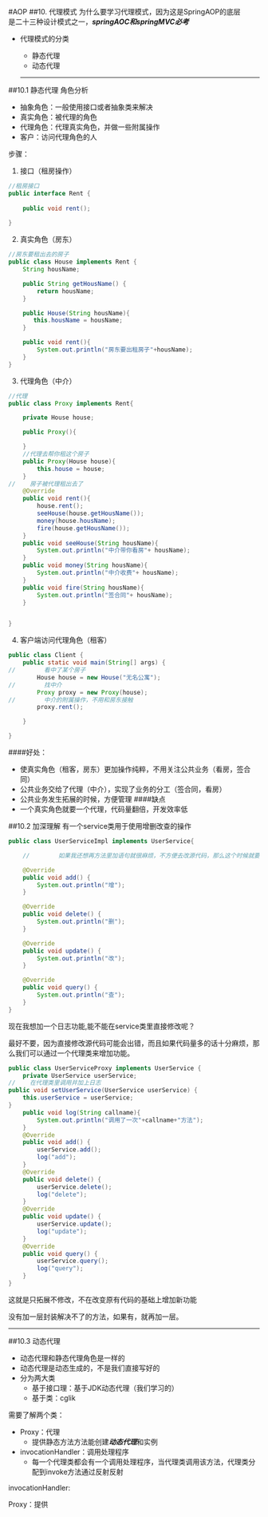 #AOP
##10. 代理模式
为什么要学习代理模式，因为这是SpringAOP的底层<br>
是二十三种设计模式之一，***springAOC和springMVC必考***
- 代理模式的分类   
    - 静态代理
    - 动态代理
    
    ---
    
##10.1 静态代理
角色分析
   - 抽象角色：一般使用接口或者抽象类来解决
   - 真实角色：被代理的角色
   - 代理角色：代理真实角色，并做一些附属操作
   - 客户：访问代理角色的人
   
步骤：
1. 接口（租房操作）
```java
//租房接口
public interface Rent {
    
    public void rent();
    
}
```

2. 真实角色（房东）

```java
//房东要租出去的房子
public class House implements Rent {
    String housName;

    public String getHousName() {
        return housName;
    }

    public House(String housName){
       this.housName = housName;
    }

    public void rent(){
        System.out.println("房东要出租房子"+housName);
    }
}
```

3. 代理角色（中介）
```java
//代理
public class Proxy implements Rent{

    private House house;

    public Proxy(){

    }
    //代理去帮你租这个房子
    public Proxy(House house){
        this.house = house;
    }
//    房子被代理租出去了
    @Override
    public void rent(){
        house.rent();
        seeHouse(house.getHousName());
        money(house.housName);
        fire(house.getHousName());
    }
    public void seeHouse(String housName){
        System.out.println("中介带你看房"+ housName);
    }
    public void money(String housName){
        System.out.println("中介收费"+ housName);
    }
    public void fire(String housName){
        System.out.println("签合同"+ housName);
    }


}
```
4. 客户端访问代理角色（租客） 
```java
public class Client {
    public static void main(String[] args) {
//        看中了某个房子
        House house = new House("无名公寓");
//        找中介
        Proxy proxy = new Proxy(house);
//        中介的附属操作，不用和房东接触
        proxy.rent();

    }

}
```
  
####好处：
- 使真实角色（租客，房东）更加操作纯粹，不用关注公共业务（看房，签合同）
- 公共业务交给了代理（中介），实现了业务的分工（签合同，看房）
- 公共业务发生拓展的时候，方便管理
####缺点
- 一个真实角色就要一个代理，代码量翻倍，开发效率低

##10.2 加深理解
有一个service类用于使用增删改查的操作
```java
public class UserServiceImpl implements UserService{

    //        如果我还想再方法里加语句就很麻烦，不方便去改源代码，那么这个时候就要用代理类

    @Override
    public void add() {
        System.out.println("增");
    }

    @Override
    public void delete() {
        System.out.println("删");
    }

    @Override
    public void update() {
        System.out.println("改");
    }

    @Override
    public void query() {
        System.out.println("查");
    }
}
```
现在我想加一个日志功能,能不能在service类里直接修改呢？

最好不要，因为直接修改源代码可能会出错，而且如果代码量多的话十分麻烦，那么我们可以通过一个代理类来增加功能。
```java
public class UserServiceProxy implements UserService {
    private UserService userService;
//    在代理类里调用并加上日志
public void setUserService(UserService userService) {
    this.userService = userService;
}
    public void log(String callname){
        System.out.println("调用了一次"+callname+"方法");
    }
    @Override
    public void add() {
        userService.add();
        log("add");
    }
    @Override
    public void delete() {
        userService.delete();
        log("delete");
    }
    @Override
    public void update() {
        userService.update();
        log("update");
    }
    @Override
    public void query() {
        userService.query();
        log("query");
    }
}
```
这就是只拓展不修改，不在改变原有代码的基础上增加新功能

没有加一层封装解决不了的方法，如果有，就再加一层。

---

##10.3 动态代理
- 动态代理和静态代理角色是一样的
- 动态代理是动态生成的，不是我们直接写好的
- 分为两大类
    - 基于接口理：基于JDK动态代理（我们学习的）
    - 基于类：cglik
    
需要了解两个类：
- Proxy：代理
    - 提供静态方法方法能创建***动态代理***和实例
- invocationHandler：调用处理程序
    - 每一个代理类都会有一个调用处理程序，当代理类调用该方法，代理类分配到invoke方法通过反射反射

invocationHandler:

Proxy：提供
